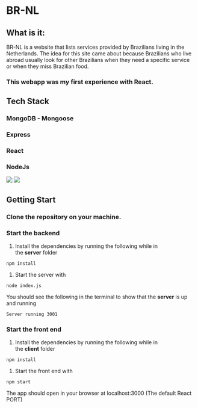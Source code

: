 # 

# BR-NL

## What is it:

BR-NL is a website that lists services provided by Brazilians living in the Netherlands.
The idea for this site came about because Brazilians who live abroad usually look for other Brazilians when they need a specific service or when they miss Brazilian food.
### This webapp was my first experience with React.

## Tech Stack

### MongoDB - Mongoose
### Express
### React
### NodeJs


<img src="https://res.cloudinary.com/brnl/image/upload/v1657618487/brnl/brnl_lqufc1.png"></img>
<img src="https://res.cloudinary.com/brnl/image/upload/v1657618742/brnl/brnl2_l63p0t.jpg"></img>

## Getting Start

### Clone the repository on your machine.

### **Start the backend**

1. Install the dependencies by running the following while in the **server** folder

`npm install`

1. Start the server with

`node index.js`

You should see the following in the terminal to show that the **server** is up and running

`Server running 3001`

### **Start the front end**

1. Install the dependencies by running the following while in the **client** folder

`npm install`

1. Start the front end with

`npm start`

The app should open in your browser at localhost:3000 (The default React PORT)

